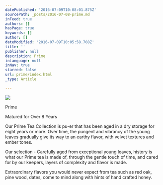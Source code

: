 ```yaml
---
datePublished: '2016-07-09T10:08:01.875Z'
sourcePath: _posts/2016-07-08-prime.md
inFeed: true
authors: []
hasPage: true
keywords: []
author: []
dateModified: '2016-07-09T10:05:58.708Z'
title: ''
publisher: null
description: Prime
inLanguage: null
inNav: true
starred: false
url: prime/index.html
_type: Article

---
```

![](https://the-grid-user-content.s3-us-west-2.amazonaws.com/32e15b67-e239-4fcf-848d-153a180ea5d5.jpg)

Prime

Matured for Over 8 Years

Our Prime Tea Collection is pu-er that has been aged in a dry storage for eight years or more. Over time, the pungent and vibrancy of the young leaves gradually give its way to an earthy flavor, with velvet textures and ember tones.

Our selection - Carefully aged from exceptional young leaves, history is what our Prime tea is made of, through the gentle touch of time, and cared for by our keepers, layers of complexity and flavor is made.

Extraordinary flavors you would never expect from tea such as red oak, pine wood, dates, come to mind along with hints of hand crafted honey.